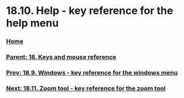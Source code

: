 # 18.10. Help - key reference for the help menu

### [Home](./00-home.md)
### [Parent: 18. Keys and mouse reference](./18-00-keys-and-mouse-reference.md)
### [Prev: 18.9. Windows - key reference for the windows menu](./18-09-windows-key-reference-for-the-windows-menu.md)
### [Next: 18.11. Zoom tool - key reference for the zoom tool](./18-11-zoom-tool-key-reference-for-the-zoom-tool.md)
